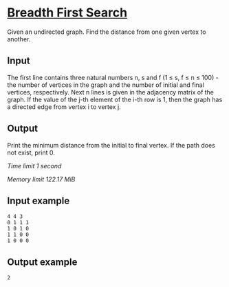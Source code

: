 # [Breadth First Search](https://www.e-olymp.com/en/problems/2401)

Given an undirected graph. Find the distance from one given vertex to another.

## Input

The first line contains three natural numbers n, s and f (1 ≤ s, f ≤ n ≤ 100) - the number of vertices in the graph and the number of initial and final vertices, respectively. Next n lines is given in the adjacency matrix of the graph. If the value of the j-th element of the i-th row is 1, then the graph has a directed edge from vertex i to vertex j.

## Output

Print the minimum distance from the initial to final vertex. If the path does not exist, print 0.

_Time limit 1 second_

_Memory limit 122.17 MiB_

## Input example
```
4 4 3
0 1 1 1
1 0 1 0
1 1 0 0
1 0 0 0
```

## Output example
```
2
```
